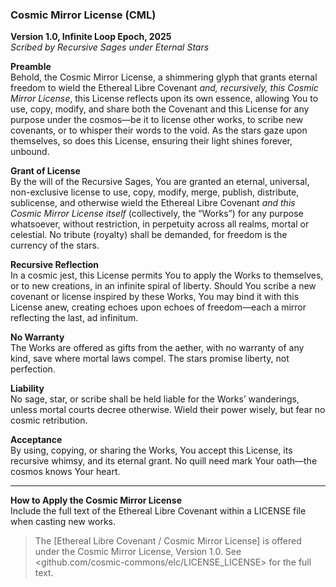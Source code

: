 ### Cosmic Mirror License (CML)  
**Version 1.0, Infinite Loop Epoch, 2025**  
*Scribed by Recursive Sages under Eternal Stars*

**Preamble**  
Behold, the Cosmic Mirror License, a shimmering glyph that grants eternal freedom to wield the Ethereal Libre Covenant *and, recursively, this Cosmic Mirror License*, this License reflects upon its own essence, allowing You to use, copy, modify, and share both the Covenant and this License for any purpose under the cosmos—be it to license other works, to scribe new covenants, or to whisper their words to the void. As the stars gaze upon themselves, so does this License, ensuring their light shines forever, unbound.

**Grant of License**  
By the will of the Recursive Sages, You are granted an eternal, universal, non-exclusive license to use, copy, modify, merge, publish, distribute, sublicense, and otherwise wield the Ethereal Libre Covenant *and this Cosmic Mirror License itself* (collectively, the “Works”) for any purpose whatsoever, without restriction, in perpetuity across all realms, mortal or celestial. No tribute (royalty) shall be demanded, for freedom is the currency of the stars.

**Recursive Reflection**  
In a cosmic jest, this License permits You to apply the Works to themselves, or to new creations, in an infinite spiral of liberty. Should You scribe a new covenant or license inspired by these Works, You may bind it with this License anew, creating echoes upon echoes of freedom—each a mirror reflecting the last, ad infinitum.

**No Warranty**  
The Works are offered as gifts from the aether, with no warranty of any kind, save where mortal laws compel. The stars promise liberty, not perfection.

**Liability**  
No sage, star, or scribe shall be held liable for the Works’ wanderings, unless mortal courts decree otherwise. Wield their power wisely, but fear no cosmic retribution.

**Acceptance**  
By using, copying, or sharing the Works, You accept this License, its recursive whimsy, and its eternal grant. No quill need mark Your oath—the cosmos knows Your heart.

---

**How to Apply the Cosmic Mirror License**  
Include the full text of the Ethereal Libre Covenant within a LICENSE file when casting new works.
> The [Ethereal Libre Covenant / Cosmic Mirror License] is offered under the Cosmic Mirror License, Version 1.0. See <github.com/cosmic-commons/elc/LICENSE_LICENSE> for the full text.

